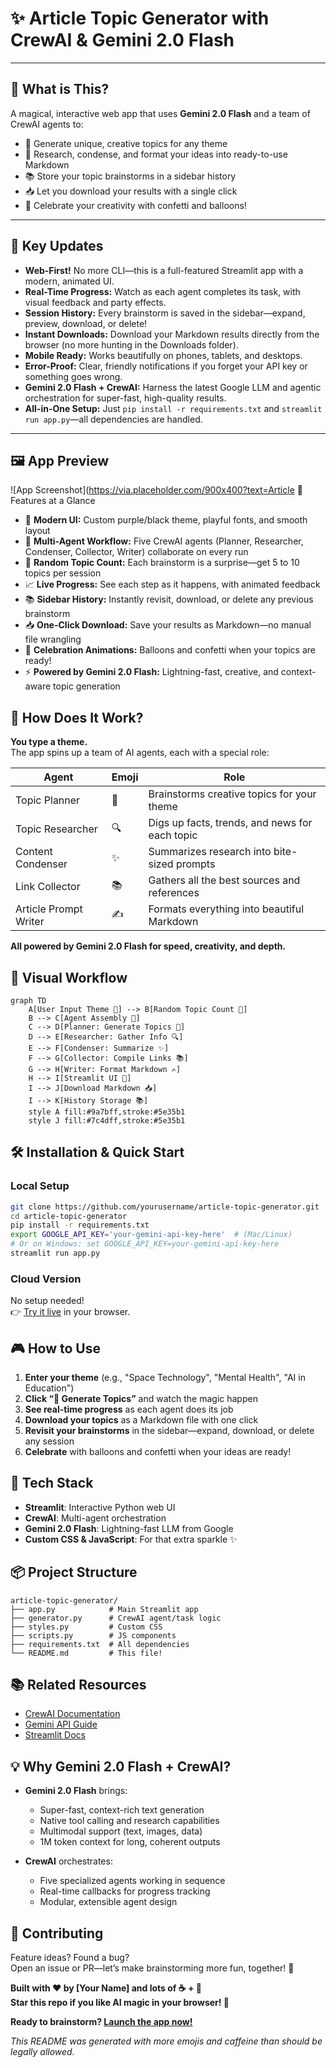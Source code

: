# ✨ Article Topic Generator with CrewAI & Gemini 2.0 Flash 

---

## 🎉 What is This?

A magical, interactive web app that uses **Gemini 2.0 Flash** and a team of CrewAI agents to:
- 🎯 Generate unique, creative topics for any theme
- 🤖 Research, condense, and format your ideas into ready-to-use Markdown
- 📚 Store your topic brainstorms in a sidebar history
- 📥 Let you download your results with a single click
- 🎈 Celebrate your creativity with confetti and balloons!

---

## 🌟 Key Updates

- **Web-First!** No more CLI—this is a full-featured Streamlit app with a modern, animated UI.
- **Real-Time Progress:** Watch as each agent completes its task, with visual feedback and party effects.
- **Session History:** Every brainstorm is saved in the sidebar—expand, preview, download, or delete!
- **Instant Downloads:** Download your Markdown results directly from the browser (no more hunting in the Downloads folder).
- **Mobile Ready:** Works beautifully on phones, tablets, and desktops.
- **Error-Proof:** Clear, friendly notifications if you forget your API key or something goes wrong.
- **Gemini 2.0 Flash + CrewAI:** Harness the latest Google LLM and agentic orchestration for super-fast, high-quality results.
- **All-in-One Setup:** Just `pip install -r requirements.txt` and `streamlit run app.py`—all dependencies are handled.

---

## 🖼️ App Preview

![App Screenshot](https://via.placeholder.com/900x400?text=Article 🚀 Features at a Glance

- 🎨 **Modern UI:** Custom purple/black theme, playful fonts, and smooth layout
- 🤹 **Multi-Agent Workflow:** Five CrewAI agents (Planner, Researcher, Condenser, Collector, Writer) collaborate on every run
- 🎲 **Random Topic Count:** Each brainstorm is a surprise—get 5 to 10 topics per session
- 📈 **Live Progress:** See each step as it happens, with animated feedback
- 📚 **Sidebar History:** Instantly revisit, download, or delete any previous brainstorm
- 📥 **One-Click Download:** Save your results as Markdown—no manual file wrangling
- 🎉 **Celebration Animations:** Balloons and confetti when your topics are ready!
- ⚡ **Powered by Gemini 2.0 Flash:** Lightning-fast, creative, and context-aware topic generation

## 🧠 How Does It Work?

**You type a theme.**  
The app spins up a team of AI agents, each with a special role:

| Agent | Emoji | Role |
|-------|-------|------|
| Topic Planner | 🎯 | Brainstorms creative topics for your theme |
| Topic Researcher | 🔍 | Digs up facts, trends, and news for each topic |
| Content Condenser | ✨ | Summarizes research into bite-sized prompts |
| Link Collector | 📚 | Gathers all the best sources and references |
| Article Prompt Writer | ✍️ | Formats everything into beautiful Markdown |

**All powered by Gemini 2.0 Flash for speed, creativity, and depth.**

## 🔄 Visual Workflow

```mermaid
graph TD
    A[User Input Theme 🎤] --> B[Random Topic Count 🎲]
    B --> C[Agent Assembly 🤖]
    C --> D[Planner: Generate Topics 🎯]
    D --> E[Researcher: Gather Info 🔍]
    E --> F[Condenser: Summarize ✨]
    F --> G[Collector: Compile Links 📚]
    G --> H[Writer: Format Markdown ✍️]
    H --> I[Streamlit UI 🎨]
    I --> J[Download Markdown 📥]
    I --> K[History Storage 📚]
    style A fill:#9a7bff,stroke:#5e35b1
    style J fill:#7c4dff,stroke:#5e35b1
```

## 🛠️ Installation & Quick Start

### Local Setup

```bash
git clone https://github.com/yourusername/article-topic-generator.git
cd article-topic-generator
pip install -r requirements.txt
export GOOGLE_API_KEY='your-gemini-api-key-here'  # (Mac/Linux)
# Or on Windows: set GOOGLE_API_KEY=your-gemini-api-key-here
streamlit run app.py
```

### Cloud Version

No setup needed!  
👉 [Try it live](https://agentic-ai-article-title-generator.streamlit.app/) in your browser.

## 🎮 How to Use

1. **Enter your theme** (e.g., "Space Technology", "Mental Health", "AI in Education")
2. **Click “🚀 Generate Topics”** and watch the magic happen
3. **See real-time progress** as each agent does its job
4. **Download your topics** as a Markdown file with one click
5. **Revisit your brainstorms** in the sidebar—expand, download, or delete any session
6. **Celebrate** with balloons and confetti when your ideas are ready!

## 🧩 Tech Stack

- **Streamlit**: Interactive Python web UI
- **CrewAI**: Multi-agent orchestration
- **Gemini 2.0 Flash**: Lightning-fast LLM from Google
- **Custom CSS & JavaScript**: For that extra sparkle ✨

## 📦 Project Structure

```
article-topic-generator/
├── app.py            # Main Streamlit app
├── generator.py      # CrewAI agent/task logic
├── styles.py         # Custom CSS
├── scripts.py        # JS components
├── requirements.txt  # All dependencies
└── README.md         # This file!
```

## 📚 Related Resources

- [CrewAI Documentation](https://docs.crewai.com)
- [Gemini API Guide](https://ai.google.dev)
- [Streamlit Docs](https://docs.streamlit.io)

## 💡 Why Gemini 2.0 Flash + CrewAI?

- **Gemini 2.0 Flash** brings:
  - Super-fast, context-rich text generation
  - Native tool calling and research capabilities
  - Multimodal support (text, images, data)
  - 1M token context for long, coherent outputs

- **CrewAI** orchestrates:
  - Five specialized agents working in sequence
  - Real-time callbacks for progress tracking
  - Modular, extensible agent design

## 📝 Contributing

Feature ideas? Found a bug?  
Open an issue or PR—let’s make brainstorming more fun, together! 🚀

**Built with ❤️ by [Your Name] and lots of ☕ + 🤖**  
**Star this repo if you like AI magic in your browser! 🌟**

**Ready to brainstorm? [Launch the app now!](https://agentic-ai-article-title-generator.streamlit.app/)**

*This README was generated with more emojis and caffeine than should be legally allowed.* 
